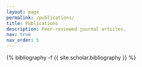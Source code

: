 ```yaml
---
layout: page
permalink: /publications/
title: Publications
description: Peer-reviewed journal articles. 
nav: true
nav_order: 5
---
```

<!-- _pages/publications.md -->
<div class="publications">

{% bibliography -f {{ site.scholar.bibliography }} %}

</div>
